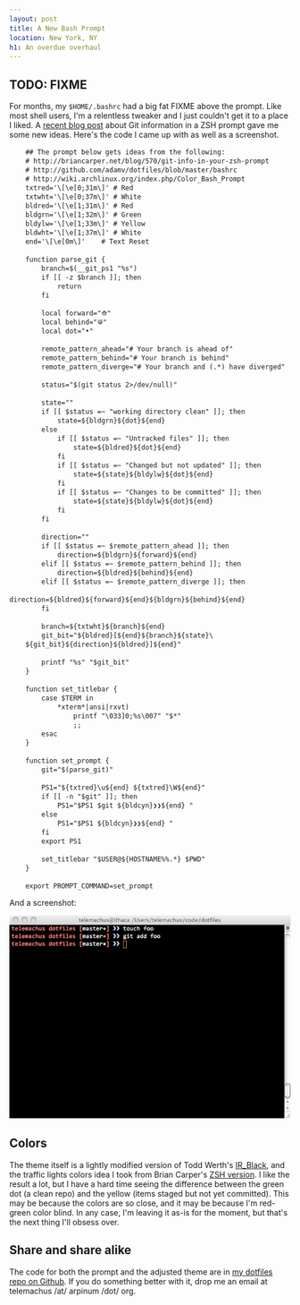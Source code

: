 ```yaml
---
layout: post
title: A New Bash Prompt
location: New York, NY
h1: An overdue overhaul
---
```


## TODO: FIXME

For months, my `$HOME/.bashrc` had a big fat FIXME above the prompt. Like most shell users, I'm a relentless tweaker and I just couldn't get it to a place I liked. A [recent blog post](http://briancarper.net/blog/570/git-info-in-your-zsh-prompt) about Git information in a ZSH prompt gave me some new ideas. Here's the code I came up with as well as a screenshot.

        ## The prompt below gets ideas from the following:
        # http://briancarper.net/blog/570/git-info-in-your-zsh-prompt
        # http://github.com/adamv/dotfiles/blob/master/bashrc
        # http://wiki.archlinux.org/index.php/Color_Bash_Prompt
        txtred='\[\e[0;31m\]' # Red
        txtwht='\[\e[0;37m\]' # White
        bldred='\[\e[1;31m\]' # Red
        bldgrn='\[\e[1;32m\]' # Green
        bldylw='\[\e[1;33m\]' # Yellow
        bldwht='\[\e[1;37m\]' # White
        end='\[\e[0m\]'    # Text Reset

        function parse_git {
            branch=$(__git_ps1 "%s")
            if [[ -z $branch ]]; then
                return
            fi

            local forward="⟰"
            local behind="⟱"
            local dot="•"

            remote_pattern_ahead="# Your branch is ahead of"
            remote_pattern_behind="# Your branch is behind"
            remote_pattern_diverge="# Your branch and (.*) have diverged"

            status="$(git status 2>/dev/null)"

            state=""
            if [[ $status =~ "working directory clean" ]]; then
                state=${bldgrn}${dot}${end}
            else
                if [[ $status =~ "Untracked files" ]]; then
                    state=${bldred}${dot}${end}
                fi
                if [[ $status =~ "Changed but not updated" ]]; then
                    state=${state}${bldylw}${dot}${end}
                fi
                if [[ $status =~ "Changes to be committed" ]]; then
                    state=${state}${bldylw}${dot}${end}
                fi
            fi

            direction=""
            if [[ $status =~ $remote_pattern_ahead ]]; then
                direction=${bldgrn}${forward}${end}
            elif [[ $status =~ $remote_pattern_behind ]]; then
                direction=${bldred}${behind}${end}
            elif [[ $status =~ $remote_pattern_diverge ]]; then
                direction=${bldred}${forward}${end}${bldgrn}${behind}${end}
            fi

            branch=${txtwht}${branch}${end}
            git_bit="${bldred}[${end}${branch}${state}\
        ${git_bit}${direction}${bldred}]${end}"

            printf "%s" "$git_bit"
        }

        function set_titlebar {
            case $TERM in
                *xterm*|ansi|rxvt)
                    printf "\033]0;%s\007" "$*"
                    ;;
            esac
        }

        function set_prompt {
            git="$(parse_git)"

            PS1="${txtred}\u${end} ${txtred}\W${end}"
            if [[ -n "$git" ]]; then
                PS1="$PS1 $git ${bldcyn}❯❯${end} "
            else
                PS1="$PS1 ${bldcyn}❯❯${end} "
            fi
            export PS1

            set_titlebar "$USER@${HOSTNAME%%.*} $PWD"
        }

        export PROMPT_COMMAND=set_prompt

And a screenshot:

![The new PS1](/images/ps1.jpg "Shiny, right?")


## Colors

The theme itself is a lightly modified version of Todd Werth's [IR_Black](http://blog.infinitered.com/entries/show/6), and the traffic lights colors idea I took from Brian Carper's [ZSH version](http://briancarper.net/blog/570/git-info-in-your-zsh-prompt). I like the result a lot, but I have a hard time seeing the difference between the green dot (a clean repo) and the yellow (items staged but not yet committed). This may be because the colors are so close, and it may be because I'm red-green color blind. In any case, I'm leaving it as-is for the moment, but that's the next thing I'll obsess over.

## Share and share alike

The code for both the prompt and the adjusted theme are in [my dotfiles repo on Github](http://github.com/telemachus/dotfiles). If you do something better with it, drop me an email at telemachus /at/ arpinum /dot/ org.
